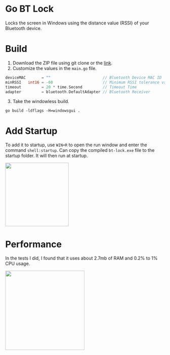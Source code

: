 # Go BT Lock
Locks the screen in Windows using the distance value (RSSI) of your Bluetooth device.

# Build
1. Download the ZIP file using git clone or the [link](https://github.com/sercanarga/go-bt-lock/archive/refs/heads/main.zip).
2. Customize the values in the `main.go` file.
```go
deviceMAC       = ""                       // Bluetooth Device MAC ID
minRSSI   int16 = -60                      // Minimum RSSI tolerance value of the bluetooth device
timeout         = 20 * time.Second         // Timeout Time
adapter         = bluetooth.DefaultAdapter // Bluetooth Receiver
```
3. Take the windowless build.
```shell
go build -ldflags -H=windowsgui .
```

# Add Startup
To add it to startup, use `WIN+R` to open the run window and enter the command `shell:startup`. Can copy the compiled `bt-lock.exe` file to the startup folder. It will then run at startup.

<img src="https://i.imgur.com/pkHr8UM.png" width="200">

# Performance
In the tests I did, I found that it uses about 2.7mb of RAM and 0.2% to 1% CPU usage.

<img src="https://i.imgur.com/kfZYEev.png" width="250">
